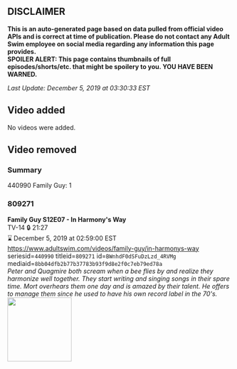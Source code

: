 ## DISCLAIMER
**This is an auto-generated page based on data pulled from official video APIs and is correct at time of publication. Please do not contact any Adult Swim employee on social media regarding any information this page provides.**  
**SPOILER ALERT: This page contains thumbnails of full episodes/shorts/etc. that might be spoilery to you. YOU HAVE BEEN WARNED.**  

_Last Update: December 5, 2019 at 03:30:33 EST_
## Video added
No videos were added.  
## Video removed
### Summary
440990 Family Guy: 1  
### 809271
**Family Guy S12E07 - In Harmony's Way**  
TV-14 🔒 21:27  
⌛ December 5, 2019 at 02:59:00 EST  
https://www.adultswim.com/videos/family-guy/in-harmonys-way  
seriesid=`440990` titleid=`809271` id=`BWnhdF0dSFuDzLzd_4RVMg` mediaid=`8bb04dfb2b77b37783b93f9d8e2f0c7eb79ed78a`  
_Peter and Quagmire both scream when a bee flies by and realize they harmonize well together. They start writing and singing songs in their spare time. Mort overhears them one day and is amazed by their talent. He offers to manage them since he used to have his own record label in the 70's._  
<a href="https://i.cdn.turner.com/adultswim/big/image-upload/thumbnails/thumb-2_image-15355668367514.jpg"><img src="https://i.cdn.turner.com/adultswim/big/image-upload/thumbnails/thumb-2_image-15355668367514.jpg" height="144px" /></a>
